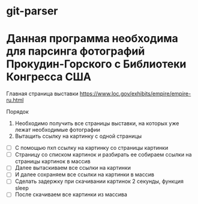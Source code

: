 # git-parser
# Данная программа необходима для парсинга фотографий Прокудин-Горского с Библиотеки Конгресса США

Главная страница выставки
https://www.loc.gov/exhibits/empire/empire-ru.html


Порядок
1. Необходимо получить все страницы выставки, на которых уже лежат необходимые фотографии
2. Вытащить ссылку на картинку с одной страницы
- [ ] С помощью пхп ссылку на картинку со страницы картинки
- [ ] Страницу со списком картинок и разбирать ее собираем ссылки на страницы картинок в массив
- [ ] Далее вытаскиваем все ссылки на картинки
- [ ] И далее сохраняем все ссылки на картинки в массив
- [ ] Сделать задержку при скачивании картинок 2 секунды, функция sleep
- [ ] После скачиваем все картинки из массива